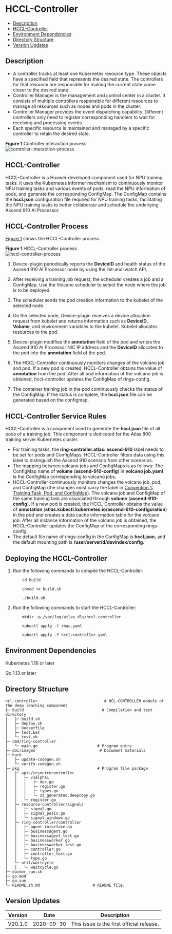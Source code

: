 # HCCL-Controller
-   [Description](#description.md)
-   [HCCL-Controller](#hccl-controller.md)
-   [Environment Dependencies](#environment-dependencies.md)
-   [Directory Structure](#directory-structure.md)
-   [Version Updates](#version-updates.md)
<h2 id="description.md">Description</h2>

-   A controller tracks at least one Kubernetes resource type. These objects have a specified field that represents the desired state. The controllers for that resource are responsible for making the current state come closer to the desired state.
-   Controller Manager is the management and control center in a cluster. It consists of multiple controllers responsible for different resources to manage all resources such as nodes and pods in the cluster.
-   Controller Manager provides the event dispatching capability. Different controllers only need to register corresponding handlers to wait for receiving and processing events.
-   Each specific resource is maintained and managed by a specific controller to retain the desired state.

**Figure  1**  Controller interaction process<a name="fig14783175555117"></a>  
![](doc/images/controller-interaction-process.png "controller-interaction-process")

<h2 id="hccl-controller.md">HCCL-Controller</h2>

HCCL-Controller is a Huawei-developed component used for NPU training tasks. It uses the Kubernetes informer mechanism to continuously monitor NPU training tasks and various events of pods, read the NPU information of pods, and generate the corresponding ConfigMap. The ConfigMap contains the  **hccl.json**  configuration file required for NPU training tasks, facilitating the NPU training tasks to better collaborate and schedule the underlying  Ascend 910 AI Processor.

## HCCL-Controller Process<a name="section2078393613277"></a>

[Figure 1](#fig13227145124720)  shows the HCCL-Controller process.

**Figure  1**  HCCL-Controller process<a name="fig13227145124720"></a>  
![](doc/images/hccl-controller-process.png "hccl-controller-process")

1.  Device-plugin periodically reports the  **DeviceID**  and health status of the  Ascend 910 AI Processor  node by using the list-and-watch API.

2.  After receiving a training job request, the scheduler creates a job and a ConfigMap. Use the Volcano scheduler to select the node where the job is to be deployed.

3.  The scheduler sends the pod creation information to the kubelet of the selected node.

4.  On the selected node, Device-plugin receives a device allocation request from kubelet and returns information such as  **DeviceID**,  **Volume**, and environment variables to the kubelet. Kubelet allocates resources to the pod.

5.  Device-plugin modifies the  **annotation**  field of the pod and writes the  Ascend 910 AI Processor  NIC IP address and the  **DeviceID**  allocated to the pod into the  **annotation**  field of the pod.

6.  The HCCL-Controller continuously monitors changes of the volcano job and pod. If a new pod is created, HCCL-Controller obtains the value of  **annotation**  from the pod. After all pod information of the volcano job is obtained, hccl-controller updates the ConfigMap of rings-config.

7.  The container training job in the pod continuously checks the status of the ConfigMap. If the status is complete, the  **hccl.json**  file can be generated based on the configmap.


## HCCL-Controller Service Rules<a name="section139091513611"></a>

HCCL-Controller is a component used to generate the  **hccl.json**  file of all pods of a training job. This component is dedicated for the  Atlas 800 training server  Kubernetes cluster.

-   <a name="li121021418717"></a>For training tasks, the  **ring-controller.atlas: ascend-910**  label needs to be set for pods and ConfigMaps. HCCL-Controller filters data using this label to distinguish the Ascend 910 scenario from other scenarios.
-   The mapping between volcano jobs and ConfigMaps is as follows: The ConfigMap name of  **volume**  \(**ascend-910-config**\) in  **volcano job.yaml**  is the ConfigMap corresponding to volcano jobs.
-   HCCL-Controller continuously monitors changes the volcano job, pod, and ConfigMap \(the changes must carry the label in  [Convention 1: Training Task, Pod, and ConfigMap](#li121021418717)\). The volcano job and ConfigMap of the same training task are associated through  **volume**  \(**ascend-910-config**\). If a new pod is created, the HCCL-Controller obtains the value of  **annotation**  \(**atlas.kubectl.kubernetes.io/ascend-910-configuration**\) in the pod and creates a data cache information table for the volcano job. After all instance information of the volcano job is obtained, the HCCL-Controller updates the ConfigMap of the corresponding rings-config.
-   The default file name of rings-config in the ConfigMap is  **hccl.json**, and the default mounting path is  **/user/serverid/devindex/config**.

## Deploying the HCCL-Controller<a name="section124015514383"></a>

1.  Run the following commands to compile the HCCL-Controller:
    ```
        cd build
    
        chmod +x build.sh
    
        ./build.sh
    ```
2.  Run the following commands to start the HCCL-Controller:
    ```
        mkdir -p /var/log/atlas_dls/hccl-controller
    
        kubectl apply -f rbac.yaml
    
        kubectl apply -f hccl-controller.yaml
    ```



<h2 id="environment-dependencies.md">Environment Dependencies</h2>

Kubernetes 1.16 or later

Go 1.13 or later

<h2 id="directory-structure.md">Directory Structure</h2>

```
hcl-controller                             # HCL-CONTROLLER module of the deep learning component
├─ build                                  # Compilation and test directory
│   ├─ build.sh
│   ├─ deploy.sh
│   ├─ Dockerfile
│   ├─ test.bat
│   └─ test.sh
├─ cmd/ring-controller
│   └─ main.go                          # Program entry
├─ doc/images                            # Document materials
├─ hack
│   ├─ update-codegen.sh
│   └─ verify-codegen.sh
├─ pkg                                  # Program file package
│   ├─ apis/resourcecontroller
│   │   ├─ v1alpha1
│   │   │   ├─ doc.go
│   │   │   ├─ register.go
│   │   │   ├─ types.go
│   │   │   └─ zz_generated.deepcopy.go
│   │   └─ register.go
│   ├─ resource-controller/signals
│   │   ├─ signal.go
│   │   ├─ signal_posix.go
│   │   └─ signal_windows.go
│   ├─ ring-controller/controller
│   │   ├─ agent_interface.go
│   │   ├─ businessagent.go
│   │   ├─ businessagent_test.go
│   │   ├─ businessworker.go
│   │   ├─ businessworker_test.go
│   │   ├─ controller.go
│   │   ├─ controller_test.go
│   │   └─ type.go
│   └─ util/waitcycle
│   │   └─ waitcycle.go
├─ docker_run.sh
├─ go.mod
├─ go.sum
└─ README.zh.md                       # README file.
```

<h2 id="version-updates.md">Version Updates</h2>

| Version   | Date   | Description  |
| ---- | ---- | ---- |
| V20.1.0| 2020-09-30    | This issue is the first official release.   |


